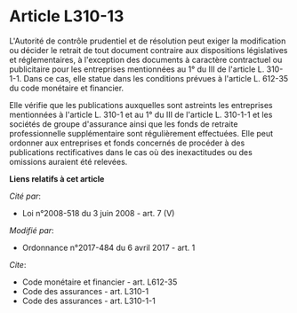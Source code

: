 # Article L310-13

L'Autorité de contrôle prudentiel et de résolution peut exiger la modification ou décider le retrait de tout document
contraire aux dispositions législatives et réglementaires, à l'exception des documents à caractère contractuel ou
publicitaire pour les entreprises mentionnées au 1° du III de l'article L. 310-1-1. Dans ce cas, elle statue dans les
conditions prévues à l'article L. 612-35 du code monétaire et financier.

Elle vérifie que les publications auxquelles sont astreints les entreprises mentionnées à l'article L. 310-1 et au 1° du III
de l'article L. 310-1-1 et les sociétés de groupe d'assurance ainsi que les fonds de retraite professionnelle supplémentaire
sont régulièrement effectuées. Elle peut ordonner aux entreprises et fonds concernés de procéder à des publications
rectificatives dans le cas où des inexactitudes ou des omissions auraient été relevées.

**Liens relatifs à cet article**

_Cité par_:

  - Loi n°2008-518 du 3 juin 2008 - art. 7 (V)

_Modifié par_:

  - Ordonnance n°2017-484 du 6 avril 2017 - art. 1

_Cite_:

  - Code monétaire et financier - art. L612-35
  - Code des assurances - art. L310-1
  - Code des assurances - art. L310-1-1
